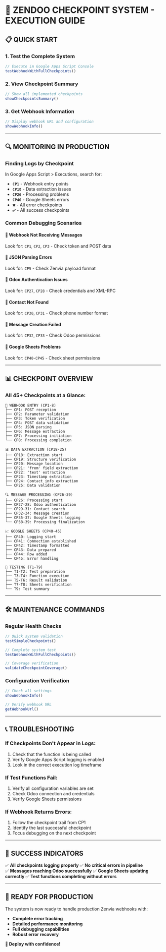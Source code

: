 # 🚀 ZENDOO CHECKPOINT SYSTEM - EXECUTION GUIDE

## 📋 QUICK START

### 1. **Test the Complete System**
```javascript
// Execute in Google Apps Script Console
testWebhookWithFullCheckpoints()
```

### 2. **View Checkpoint Summary**
```javascript
// Show all implemented checkpoints
showCheckpointsSummary()
```

### 3. **Get Webhook Information**
```javascript
// Display webhook URL and configuration
showWebhookInfo()
```

---

## 🔍 MONITORING IN PRODUCTION

### **Finding Logs by Checkpoint**
In Google Apps Script > Executions, search for:

- **`CP1`** - Webhook entry points
- **`CP18`** - Data extraction issues  
- **`CP26`** - Processing problems
- **`CP40`** - Google Sheets errors
- **`❌`** - All error checkpoints
- **`✅`** - All success checkpoints

### **Common Debugging Scenarios**

#### 🔧 **Webhook Not Receiving Messages**
Look for: `CP1`, `CP2`, `CP3` - Check token and POST data

#### 🔧 **JSON Parsing Errors**
Look for: `CP5` - Check Zenvia payload format

#### 🔧 **Odoo Authentication Issues**
Look for: `CP27`, `CP28` - Check credentials and XML-RPC

#### 🔧 **Contact Not Found**
Look for: `CP30`, `CP31` - Check phone number format

#### 🔧 **Message Creation Failed**
Look for: `CP32`, `CP33` - Check Odoo permissions

#### 🔧 **Google Sheets Problems**
Look for: `CP40`-`CP45` - Check sheet permissions

---

## 📊 CHECKPOINT OVERVIEW

### **All 45+ Checkpoints at a Glance:**

```
🔄 WEBHOOK ENTRY (CP1-8)
├── CP1: POST reception
├── CP2: Parameter validation  
├── CP3: Token verification
├── CP4: POST data validation
├── CP5: JSON parsing
├── CP6: Message extraction
├── CP7: Processing initiation
└── CP8: Processing completion

📊 DATA EXTRACTION (CP18-25)
├── CP18: Extraction start
├── CP19: Structure verification
├── CP20: Message location
├── CP21: 'from' field extraction
├── CP22: 'text' extraction
├── CP23: Timestamp extraction
├── CP24: Contact info extraction
└── CP25: Data validation

🔍 MESSAGE PROCESSING (CP26-39)
├── CP26: Processing start
├── CP27-28: Odoo authentication
├── CP29-31: Contact search
├── CP32-34: Message creation
├── CP35-37: Google Sheets logging
└── CP38-39: Processing finalization

📈 GOOGLE SHEETS (CP40-45)
├── CP40: Logging start
├── CP41: Connection established
├── CP42: Timestamp formatted
├── CP43: Data prepared
├── CP44: Row added
└── CP45: Error handling

🧪 TESTING (T1-T9)
├── T1-T2: Test preparation
├── T3-T4: Function execution
├── T5-T6: Result validation
├── T7-T8: Sheets verification
└── T9: Test summary
```

---

## 🛠️ MAINTENANCE COMMANDS

### **Regular Health Checks**
```javascript
// Quick system validation
testSimpleCheckpoints()

// Complete system test
testWebhookWithFullCheckpoints()

// Coverage verification
validateCheckpointCoverage()
```

### **Configuration Verification**
```javascript
// Check all settings
showWebhookInfo()

// Verify webhook URL
getWebhookUrl()
```

---

## 📞 TROUBLESHOOTING

### **If Checkpoints Don't Appear in Logs:**
1. Check that the function is being called
2. Verify Google Apps Script logging is enabled
3. Look in the correct execution log timeframe

### **If Test Functions Fail:**
1. Verify all configuration variables are set
2. Check Odoo connection and credentials
3. Verify Google Sheets permissions

### **If Webhook Returns Errors:**
1. Follow the checkpoint trail from CP1
2. Identify the last successful checkpoint
3. Focus debugging on the next checkpoint

---

## 🎯 SUCCESS INDICATORS

✅ **All checkpoints logging properly**
✅ **No critical errors in pipeline**  
✅ **Messages reaching Odoo successfully**
✅ **Google Sheets updating correctly**
✅ **Test functions completing without errors**

---

## 📱 READY FOR PRODUCTION

The system is now ready to handle production Zenvia webhooks with:
- **Complete error tracking**
- **Detailed performance monitoring** 
- **Full debugging capabilities**
- **Robust error recovery**

**🚀 Deploy with confidence!**
